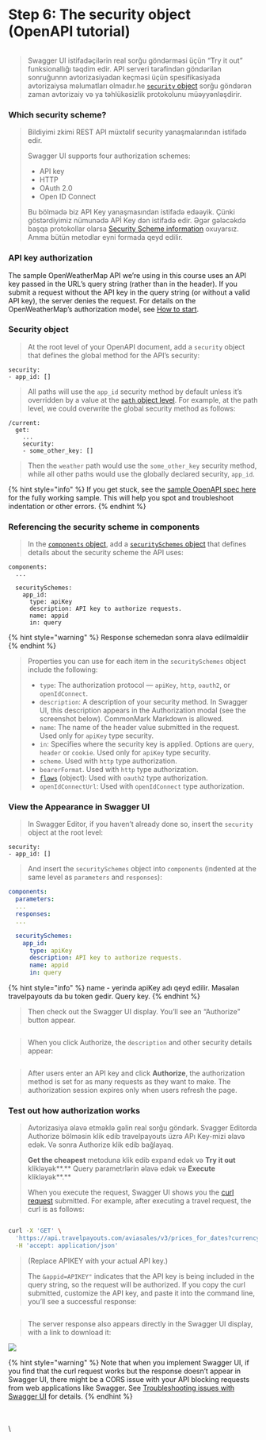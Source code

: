 # Step 6: The security object (OpenAPI tutorial)

<figure><img src=".gitbook/assets/image (2) (2).png" alt=""><figcaption></figcaption></figure>

> Swagger UI  istifadəçilərin real sorğu göndərməsi üçün “Try it out” funksionallığı təqdim edir. API serveri tərəfindən göndərilən sonruğunnn avtorizasiyadan keçməsi üçün spesifikasiyada avtorizaiysa məlumatları olmadıır.he [`security` object](https://github.com/OAI/OpenAPI-Specification/blob/master/versions/3.1.0.md#securityRequirementObject) sorğu göndərən zaman avtorizaiy və ya təhlükəsizlik protokolunu müəyyənləşdirir.

### Which security scheme? 

> Bildiyimi zkimi REST API müxtəlif security yanaşmalarından istifadə edir.&#x20;
>
> Swagger UI supports four authorization schemes:
>
> * API key
> * HTTP
> * OAuth 2.0
> * Open ID Connect
>
> Bu bölmədə biz API Key yanaşmasından istifadə edəəyik. Çünki göstərdiyimiz nümunədə APİ Key dən istifadə edir. Əgər gələcəkdə başqa protokollar olarsa [Security Scheme information](https://github.com/OAI/OpenAPI-Specification/blob/master/versions/3.1.0.md#security-scheme-object) oxuyarsız. Amma bütün metodlar eyni formada qeyd edilir.

### API key authorization

The sample OpenWeatherMap API we’re using in this course uses an API key passed in the URL’s query string (rather than in the header). If you submit a request without the API key in the query string (or without a valid API key), the server denies the request. For details on the OpenWeatherMap’s authorization model, see [How to start](https://openweathermap.org/appid#use).

### Security object

> At the root level of your OpenAPI document, add a `security` object that defines the global method for the API’s security:

```
security:
- app_id: []
```

> All paths will use the `app_id` security method by default unless it’s overridden by a value at the [`path` object level](https://idratherbewriting.com/learnapidoc/pubapis\_openapi\_step4\_paths\_object.html). For example, at the path level, we could overwrite the global security method as follows:

```
/current:
  get:
    ...
    security:
    - some_other_key: []
```

> Then the `weather` path would use the `some_other_key` security method, while all other paths would use the globally declared security, `app_id`.

{% hint style="info" %}
If you get stuck, see the [sample OpenAPI spec here](https://idratherbewriting.com/learnapidoc/docs/openapi\_spec\_and\_generated\_ref\_docs/openapi\_openweathermap.yml) for the fully working sample. This will help you spot and troubleshoot indentation or other errors.
{% endhint %}

### Referencing the security scheme in components

> In the [`components` object](https://idratherbewriting.com/learnapidoc/pubapis\_openapi\_step5\_components\_object.html), add a [`securitySchemes` object](https://github.com/OAI/OpenAPI-Specification/blob/master/versions/3.1.0.md#securitySchemeObject) that defines details about the security scheme the API uses:

```
components:
  ...

  securitySchemes:
    app_id:
      type: apiKey
      description: API key to authorize requests.
      name: appid
      in: query
```

{% hint style="warning" %}
Response schemedən sonra əlavə edilməldiir
{% endhint %}

>
>
> Properties you can use for each item in the `securitySchemes` object include the following:
>
> * `type`: The authorization protocol — `apiKey`, `http`, `oauth2`, or `openIdConnect`.
> * `description`: A description of your security method. In Swagger UI, this description appears in the Authorization modal (see the screenshot below). CommonMark Markdown is allowed.
> * `name`: The name of the header value submitted in the request. Used only for `apiKey` type security.
> * `in`: Specifies where the security key is applied. Options are `query`, `header` or `cookie`. Used only for `apiKey` type security.
> * `scheme`. Used with `http` type authorization.
> * `bearerFormat`. Used with `http` type authorization.
> * [`flows`](https://github.com/OAI/OpenAPI-Specification/blob/master/versions/3.1.0.md#oauthFlowsObject) (object): Used with `oauth2` type authorization.
> * `openIdConnectUrl`: Used with `openIdConnect` type authorization.

### &#x20;View the Appearance in Swagger UI

> In Swagger Editor, if you haven’t already done so, insert the `security` object at the root level:

```
security:
- app_id: []
```

> And insert the `securitySchemes` object into `components` (indented at the same level as `parameters` and `responses`):

```yaml
components:
  parameters:
  ...
  responses:
  ...

  securitySchemes:
    app_id:
      type: apiKey
      description: API key to authorize requests.
      name: appid
      in: query
```

{% hint style="info" %}
name - yerində apiKey adı qeyd edilir. Məsələn travelpayouts da bu token gedir. Query key.
{% endhint %}

> Then check out the Swagger UI display. You’ll see an “Authorize” button appear.

<figure><img src="https://lh3.googleusercontent.com/RnJI6t1ruWebkaa5pSN1ZFGXJ5z8wUBtHaJysQQb4tB9U92Qwtq7Zx2cCR1sSwe579KdRFqK4Z2iypM3f8DURqbMnb1GVNcamim0e_o1krBLO83ZD8iUgHIBAn8RkOJ3S04pj-y4qmxHqQiRYWz-dPazJFCuij5S3W7jrmVaWoT4ce1XiI9i3oQxPt5czn84p7E" alt=""><figcaption></figcaption></figure>

> When you click Authorize, the `description` and other security details appear:

<figure><img src=".gitbook/assets/image (4).png" alt=""><figcaption></figcaption></figure>

> After users enter an API key and click **Authorize**, the authorization method is set for as many requests as they want to make. The authorization session expires only when users refresh the page.

### &#x20;Test out how authorization works

> Avtorizasiya əlavə etməklə gəlin real sorğu göndərk. Svagger Editorda Authorize bölməsin  klik edib travelpayouts üzrə APı Key-mizi əlavə edək. Və sonra Authorize klik edib bağlayaq.
>
> **Get the cheapest** metoduna klik edib expand edək və **Try it out** klikləyək**.** Query parametrlərin əlavə edək və **Execute** klikləyək**.**
>
> When you execute the request, Swagger UI shows you the [curl request](https://idratherbewriting.com/learnapidoc/docapis\_make\_curl\_call.html) submitted. For example, after executing a travel request, the curl is as follows:

<figure><img src=".gitbook/assets/image (3).png" alt=""><figcaption></figcaption></figure>



```bash
curl -X 'GET' \
  'https://api.travelpayouts.com/aviasales/v3/prices_for_dates?currency=RUB&limit=30&market=ru&origin=GYD&sorting=price&unique=false&token=3c63416a24d3b969da6df9271faa9d6e' \
  -H 'accept: application/json'
```

> (Replace APIKEY with your actual API key.)
>
> The `&appid=APIKEY"` indicates that the API key is being included in the query string, so the request will be authorized. If you copy the curl submitted, customize the API key, and paste it into the command line, you’ll see a successful response:

<figure><img src=".gitbook/assets/image (6).png" alt=""><figcaption></figcaption></figure>

> The server response also appears directly in the Swagger UI display, with a link to download it:

![](<.gitbook/assets/image (2).png>)

{% hint style="warning" %}
Note that when you implement Swagger UI, if you find that the curl request works but the response doesn’t appear in Swagger UI, there might be a CORS issue with your API blocking requests from web applications like Swagger. See [Troubleshooting issues with Swagger UI](https://idratherbewriting.com/learnapidoc/pubapis\_swagger.html#troubleshooting\_swagger) for details.
{% endhint %}

\
\
\
